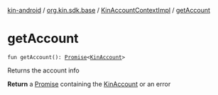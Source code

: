[kin-android](../../index.md) / [org.kin.sdk.base](../index.md) / [KinAccountContextImpl](index.md) / [getAccount](./get-account.md)

# getAccount

`fun getAccount(): `[`Promise`](../../org.kin.sdk.base.tools/-promise/index.md)`<`[`KinAccount`](../../org.kin.sdk.base.models/-kin-account/index.md)`>`

Returns the account info

**Return**
a [Promise](../../org.kin.sdk.base.tools/-promise/index.md) containing the [KinAccount](../../org.kin.sdk.base.models/-kin-account/index.md) or an error

